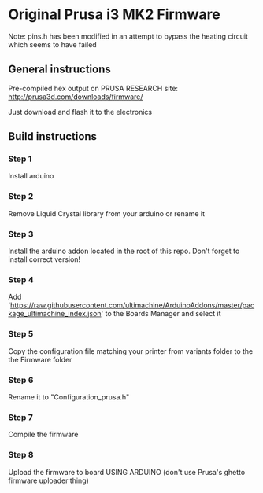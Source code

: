 # Original Prusa i3 MK2 Firmware

Note: pins.h has been modified in an attempt to bypass the heating circuit which seems to have failed

## General instructions

Pre-compiled hex output on PRUSA RESEARCH site: http://prusa3d.com/downloads/firmware/

Just download and flash it to the electronics


## Build instructions

### Step 1

Install arduino

### Step 2

Remove Liquid Crystal library from your arduino or rename it

### Step 3

Install the arduino addon located in the root of this repo. Don't forget to install correct version!

### Step 4

Add 'https://raw.githubusercontent.com/ultimachine/ArduinoAddons/master/package_ultimachine_index.json' to the Boards Manager and select it

### Step 5

Copy the configuration file matching your printer from variants folder to the the Firmware folder

### Step 6

Rename it to "Configuration_prusa.h"

### Step 7

Compile the firmware

### Step 8

Upload the firmware to board USING ARDUINO (don't use Prusa's ghetto firmware uploader thing)





